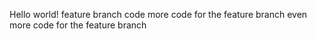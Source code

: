 Hello world!
feature branch code
more code for the feature branch
even more code for the feature branch